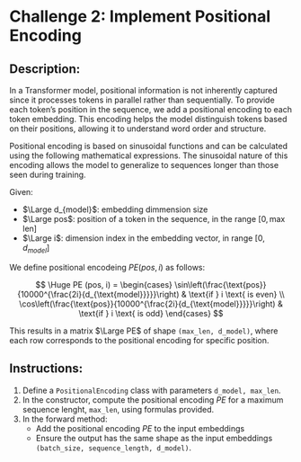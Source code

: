 # Challenge 2: Implement Positional Encoding

## Description:

In a Transformer model, positional information is not inherently captured since it 
processes tokens in parallel rather than sequentially. To provide each token’s position in 
the sequence, we add a positional encoding to each token embedding. This encoding helps the 
model distinguish tokens based on their positions, allowing it to understand word order and 
structure.

Positional encoding is based on sinusoidal functions and can be calculated using the 
following mathematical expressions. The sinusoidal nature of this encoding allows the model 
to generalize to sequences longer than those seen during training.


Given:
- $\Large d_{model}$: embedding dimmension size
- $\Large pos$: position of a token in the sequence, in the range $[0, \text{max len}]$
- $\Large i$: dimension index in the embedding vector, in range $[0, d_{model}]$


We define positional encodeing $PE(pos,i)$ as follows:

$$
\Huge
PE (pos, i) = 
\begin{cases} 
\sin\left(\frac{\text{pos}}{10000^{\frac{2i}{d_{\text{model}}}}}\right) & \text{if } i \text{ is even} \\
\cos\left(\frac{\text{pos}}{10000^{\frac{2i}{d_{\text{model}}}}}\right) & \text{if } i \text{ is odd} 
\end{cases}
$$

This results in a matrix $\Large PE$ of shape `(max_len, d_model)`, where each row corresponds
to the positional encoding for specific position.

## Instructions:
 1. Define a `PositionalEncoding` class with parameters `d_model, max_len`.
 2. In the constructor, compute the positional encoding $PE$ for a maximum sequence lenght, `max_len`,
    using formulas provided.
 2. In the forward method:
    - Add the positional encoding $PE$ to the input embeddings
    - Ensure the output has the same shape as the input embeddings 
      `(batch_size, sequence_length, d_model)`.  

